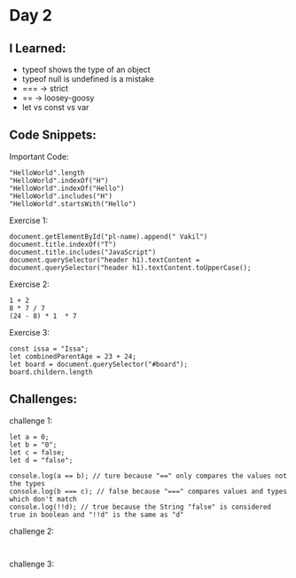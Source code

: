 # Day 2


## I Learned: 

- typeof shows the type of an object
- typeof null is undefined is a mistake
- === -> strict
- == -> loosey-goosy
- let vs const vs var
  

## Code Snippets:

Important Code: 
```JS
"HelloWorld".length
"HelloWorld".indexOf("H")
"HelloWorld".indexOf("Hello")
"HelloWorld".includes("H")
"HelloWorld".startsWith("Hello")

```

Exercise 1: 

```JS
document.getElementById("pl-name).append(" Vakil")
document.title.indexOf("T")
document.title.includes("JavaScript")
document.querySelector("header h1).textContent = document.querySelector("header h1).textContent.toUpperCase();

```

Exercise 2: 

```JS
1 + 2
8 * 7 / 7
(24 - 8) * 1  * 7
```

Exercise 3: 

```JS
const issa = "Issa";
let combinedParentAge = 23 + 24;
let board = document.querySelector("#board");
board.childern.length
```

## Challenges: 

challenge 1: 

```JS
let a = 0;
let b = "0";
let c = false;
let d = "false";

console.log(a == b); // ture because "==" only compares the values not the types
console.log(b === c); // false because "===" compares values and types which don't match
console.log(!!d); // true because the String "false" is considered true in boolean and "!!d" is the same as "d"
```



challenge 2: 

```JS


```


challenge 3: 

```JS


```
